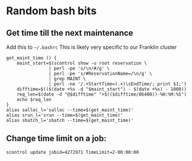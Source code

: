 # Random bash bits

## Get time till the next maintenance
Add this to `~/.bashrc`
This is likely very specific to our Franklin cluster
```{bash}
get_maint_time () {
    maint_start=$(scontrol show -u root reservation \
                | perl -pe 's/\n/#/g' \
                | perl -pe 's/#ReservationName=/\n/g' \
                | grep MAINT \
                | perl -ne '/.+StartTime=(.+)\sEndTime/; print $1;')
    difftime=$(($(date +%s -d "$maint_start") - $(date +%s) - 1000))
    req_len=$(date -d "@$difftime" "+$(($difftime/86400))-%H:%M:%S")
    echo $req_len
}
alias salloc_l='salloc --time=$(get_maint_time)'
alias srun_l='srun --time=$(get_maint_time)'
alias sbatch_l='sbatch --time=$(get_maint_time)'
```

## Change time limit on a job:

`scontrol update jobid=4272971 TimeLimit=2-00:00:00`